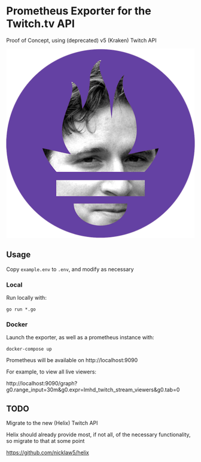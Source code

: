 # Prometheus Exporter for the Twitch.tv API

Proof of Concept, using (deprecated) v5 (Kraken) Twitch API

![Combination of Prometheus logo and Kappa emote from Twitch](images/prometheus-kappa.png)


## Usage

Copy `example.env` to `.env`, and modify as necessary

### Local

Run locally with:

```
go run *.go
```

### Docker

Launch the exporter, as well as a prometheus instance with:

```
docker-compose up
```

Prometheus will be available on http://localhost:9090

For example, to view all live viewers:

http://localhost:9090/graph?g0.range_input=30m&g0.expr=lmhd_twitch_stream_viewers&g0.tab=0



## TODO

Migrate to the new (Helix) Twitch API

Helix should already provide most, if not all, of the necessary functionality, so migrate to that at some point

https://github.com/nicklaw5/helix

